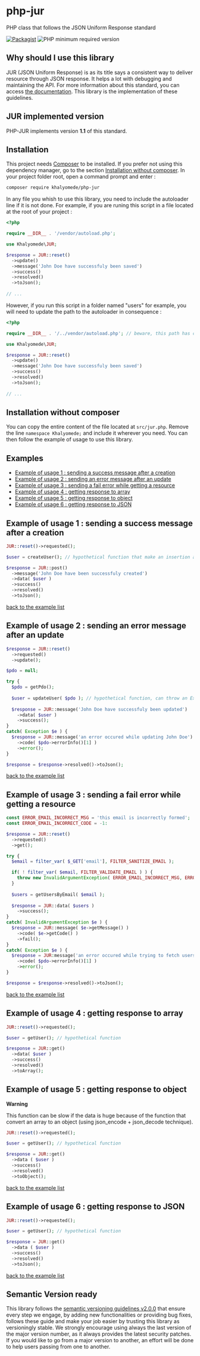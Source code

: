 # php-jur
PHP class that follows the JSON Uniform Response standard

[![Packagist](https://img.shields.io/packagist/v/khalyomede/php-jur.svg)]()
![PHP minimum required version](https://img.shields.io/badge/php-%3E%3D5.3.0-777BB4.svg)

## Why should I use this library
JUR (JSON Uniform Response) is as its title says a consistent way to deliver resource through JSON response. It helps a lot with debugging and maintaining the API. For more information about this standard, you can access [the documentation](https://github.com/khalyomede/jur). This library is the implementation of these guidelines.

## JUR implemented version
PHP-JUR implements version **1.1** of this standard.

## Installation
This project needs [Composer](https://getcomposer.org/) to be installed. If you prefer not using this dependency manager, go to the section [Installation without composer](#installation-without-composer).
In your project folder root, open a command prompt and enter :
```bash
composer require khalyomede/php-jur
```
In any file you whish to use this library, you need to include the autoloader line if it is not done. For example, if you are runing this script in a file located at the root of your project :
```php
<?php

require __DIR__ . '/vendor/autoload.php';

use Khalyomede\JUR;

$response = JUR::reset()
  ->update()
  ->message('John Doe have successfuly been saved')
  ->success()
  ->resolved()
  ->toJson();
  
// ...
```
However, if you run this script in a folder named "users" for example, you will need to update the path to the autoloader in consequence :
```php
<?php

require __DIR__ . '/../vendor/autoload.php'; // beware, this path has changed

use Khalyomede\JUR;

$response = JUR::reset()
  ->update()
  ->message('John Doe have successfuly been saved')
  ->success()
  ->resolved()
  ->toJson();
  
// ...
```

## Installation without composer
You can copy the entire content of the file located at `src/jur.php`. Remove the line `namespace Khalyomede;` and include it wherever you need. You can then follow the example of usage to use this library.

## Examples
- [Example of usage 1 : sending a success message after a creation](#example-of-usage-1--sending-a-success-message-after-a-creation)
- [Example of usage 2 : sending an error message after an update](#example-of-usage-2--sending-an-error-message-after-an-update)
- [Example of usage 3 : sending a fail error while getting a resource](#example-of-usage-3--sending-a-fail-error-while-getting-a-resource)
- [Example of usage 4 : getting response to array](#example-of-usage-4--getting-response-to-array)
- [Example of usage 5 : getting response to object](#example-of-usage-5--getting-response-to-object)
- [Example of usage 6 : getting response to JSON](#example-of-usage-6--getting-response-to-json)

## Example of usage 1 : sending a success message after a creation
```php
JUR::reset()->requested();

$user = createUser(); // hypothetical function that make an insertion and return the created resource

$response = JUR::post()
  ->message('John Doe have been successfuly created')
  ->data( $user )
  ->success()
  ->resolved()
  ->toJson();
```
[back to the example list](#examples)
## Example of usage 2 : sending an error message after an update
```php
$response = JUR::reset()
  ->requested()
  ->update();

$pdo = null;

try {
  $pdo = getPdo();
  
  $user = updateUser( $pdo ); // hypothetical function, can throw an Exception
  
  $response = JUR::message('John Doe have successfuly been updated')
    ->data( $user )
    ->success();
}
catch( Exception $e ) {
  $response = JUR::message('an error occured while updating John Doe')
    ->code( $pdo->errorInfo()[1] )
    ->error();
}

$response = $response->resolved()->toJson();
```
[back to the example list](#examples)
## Example of usage 3 : sending a fail error while getting a resource
```php
const ERROR_EMAIL_INCORRECT_MSG = 'this email is incorrectly formed';
const ERROR_EMAIL_INCORRECT_CODE = -1:

$response = JUR::reset()
  ->requested()
  ->get();

try {
  $email = filter_var( $_GET['email'], FILTER_SANITIZE_EMAIL );

  if( ! filter_var( $email, FILTER_VALIDATE_EMAIL ) ) {
    throw new InvalidArgumentException( ERROR_EMAIL_INCORRECT_MSG, ERROR_EMAIL_INCORRECT_CODE );
  }
  
  $users = getUsersByEmail( $email );
  
  $response = JUR::data( $users )
    ->success();
}
catch( InvalidArgumentException $e ) {
  $response = JUR::message( $e->getMessage() )
    ->code( $e->getCode() )
    ->fail();
}
catch( Exception $e ) {
  $response = JUR:message('an error occured while trying to fetch users')
    ->code( $pdo->errorInfo()[1] )
    ->error();
}

$response = $response->resolved()->toJson();
```
[back to the example list](#examples)
## Example of usage 4 : getting response to array
```php
JUR::reset()->requested();

$user = getUser(); // hypothetical function

$response = JUR::get()
  ->data( $user )
  ->success()
  ->resolved()
  ->toArray();
```

## Example of usage 5 : getting response to object
**Warning**

This function can be slow if the data is huge because of the function that convert an array to an object (using json_encode + json_decode technique).
```php
JUR::reset()->requested();

$user = getUser(); // hypothetical function

$response = JUR::get()
  ->data ( $user )
  ->success()
  ->resolved()
  ->toObject();
```
[back to the example list](#examples)
## Example of usage 6 : getting response to JSON
```php
JUR::reset()->requested();

$user = getUser(); // hypothetical function

$response = JUR::get()
  ->data ( $user )
  ->success()
  ->resolved()
  ->toJson();
```

[back to the example list](#examples)
## Semantic Version ready

This library follows the [semantic versioning guidelines v2.0.0](http://semver.org/) that ensure every step we engage, by adding new functionalities or providing bug fixes, follows these guide and make your job easier by trusting this library as versioningly stable. We strongly encourage using always the last version of the major version number, as it always provides the latest security patches. If you would like to go from a major version to another, an effort will be done to help users passing from one to another.

